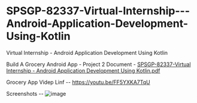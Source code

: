 # SPSGP-82337-Virtual-Internship---Android-Application-Development-Using-Kotlin
Virtual Internship - Android Application Development Using Kotlin
 
Build A Grocery Android App - Project 2 Document - [SPSGP-82337-Virtual Internship - Android Application Development Using Kotlin.pdf](https://github.com/smartinternz02/SPSGP-82337-Virtual-Internship---Android-Application-Development-Using-Kotlin/files/9581151/SPSGP-82337-Virtual.Internship.-.Android.Application.Development.Using.Kotlin.pdf)

Grocery App Videp Linf -- https://youtu.be/FF5YXKA7TqU

Screenshots --
![image](https://user-images.githubusercontent.com/80912984/190584102-f5b54dca-79ba-4af1-b139-c37c4568029c.png)


